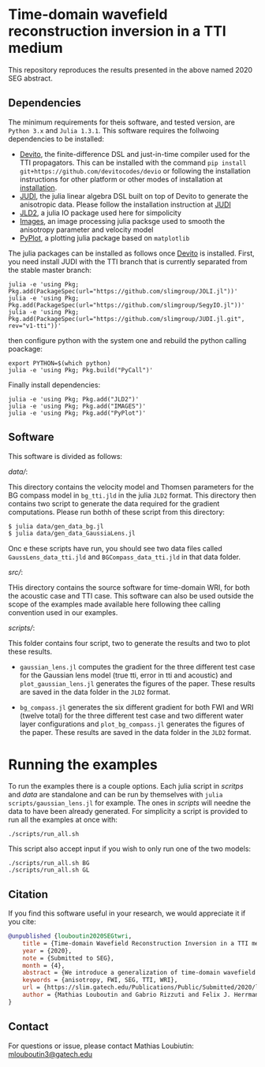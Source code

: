 # Time-domain wavefield reconstruction inversion in a TTI medium

This repository reproduces the results presented in the above named 2020 SEG abstract.


## Dependencies

The minimum requirements for theis software, and tested version, are `Python 3.x` and `Julia 1.3.1`.
This software requires the follwoing dependencies to be installed:

- [Devito], the finite-difference DSL and just-in-time compiler used for the TTI propagators. This can be installed with the command `pip install git+https://github.com/devitocodes/devio` or following the installation instructions for other platform or other modes of installation at [installation](http://devitocodes.github.io/devito/download.html).
- [JUDI], the julia linear algebra DSL built on top of Devito to generate the anisotropic data. Please follow the installation instruction at [JUDI]
- [JLD2], a julia IO package used here for simpolicity
- [Images], an image processing julia packsge used to smooth the anisotropy parameter and velocity model
- [PyPlot], a plotting julia package based on `matplotlib`


The julia packages can be installed as follows once [Devito] is installed.
First, you need install JUDI with the TTI branch that is currently separated from the stable master branch:

```
julia -e 'using Pkg; Pkg.add(PackageSpec(url="https://github.com/slimgroup/JOLI.jl"))'
julia -e 'using Pkg; Pkg.add(PackageSpec(url="https://github.com/slimgroup/SegyIO.jl"))'
julia -e 'using Pkg; Pkg.add(PackageSpec(url="https://github.com/slimgroup/JUDI.jl.git", rev="v1-tti"))'

```

then configure python with the system one and rebuild the python calling poackage:

```
export PYTHON=$(which python)
julia -e 'using Pkg; Pkg.build("PyCall")'
```

Finally install dependencies:

```
julia -e 'using Pkg; Pkg.add("JLD2")'
julia -e 'using Pkg; Pkg.add("IMAGES")'
julia -e 'using Pkg; Pkg.add("PyPlot")'
```

[Devito]:htttp;//github.com/devitocodes/devito
[JUDI]:http://github.com/slimgroup/JUDI.jl
[JLD2]:https://github.com/JuliaIO/JLD2.jl
[Images]:https://github.com/JuliaImages/Images.jl
[PyPlot]:https://github.com/JuliaPy/PyPlot.jl

## Software

This software is divided as follows:

*data/*:

 This directory contains  the velocity model and Thomsen parameters for the BG compass model in `bg_tti.jld` in the julia `JLD2` format. This directory then contains two script to generate the data required for the gradient computations. Please run bothh of these script from this directory:
```bash
$ julia data/gen_data_bg.jl
$ julia data/gen_data_GaussiaLens.jl
```

Onc e these scripts have run, you should see two data files called `GaussLens_data_tti.jld` and `BGCompass_data_tti.jld` in that data folder.

*src/*:

THis directory contains the source software for time-domain WRI, for both the acoustic case and TTI case. This software can also be used outside the scope of the examples made available here following thee calling convention used in our examples.

*scripts/*:

This folder contains four script, two to generate the results and two to plot these results.
- `gaussian_lens.jl` computes the gradient for the three different test case for the Gaussian lens model (true tti, error in tti and acoustic) and `plot_gaussian_lens.jl` generates the figures of the paper. These results are saved in the data folder in the `JLD2` format.

- `bg_compass.jl` generates the six different gradient for both FWI and WRI (twelve total) for the three different test case and two different water layer configurations and `plot_bg_compass.jl` generates the figures of the paper. These results are saved in the data folder in the `JLD2` format.


# Running the examples

To run the examples there is a couple options. Each julia script in *scritps* and *data* are standalone and can be run by themselves with `julia scripts/gaussian_lens.jl` for example. The ones in *scripts* will needne the data to have been already generated. For simplicity a script is provided to run all the examples at once with:

```
./scripts/run_all.sh

```

This script also accept input if you wish to only run one of the two models:

```
./scripts/run_all.sh BG
./scripts/run_all.sh GL
```

## Citation

If you find this software useful in your research, we would appreciate it if you cite:

```bibtex
@unpublished {louboutin2020SEGtwri,
	title = {Time-domain Wavefield Reconstruction Inversion in a TTI medium},
	year = {2020},
	note = {Submitted to SEG},
	month = {4},
	abstract = {We introduce a generalization of time-domain wavefield reconstruction inversion to anisotropic acoustic modeling. Wavefield reconstruction inversion has been extensively researched in recent years for its ability to mitigate cycle skipping. The original method was formulated in the frequency domain with acoustic isotropic physics. However, frequency-domain modeling requires sophisticated iterative solvers that are difficult to scale to industrial-size problems and more realistic physical assumptions, such as tilted transverse isotropy, object of this study. The work presented here is based on a recently proposed dual formulation of wavefield reconstruction inversion, which allows time-domain propagator that are suitable to both large scales and more accurate physics.},
	keywords = {anisotropy, FWI, SEG, TTI, WRI},
	url = {https://slim.gatech.edu/Publications/Public/Submitted/2020/louboutin2020SEGtwri/louboutin2020SEGtwri.html},
	author = {Mathias Louboutin and Gabrio Rizzuti and Felix J. Herrmann}
}
```

## Contact

For questions or issue, please contact Mathias Loubiutin: mlouboutin3@gatech.edu

